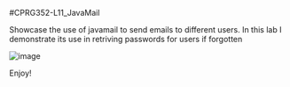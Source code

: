 #CPRG352-L11_JavaMail

Showcase the use of javamail to send emails to different users. In this lab I demonstrate its use in retriving passwords for users if forgotten

![image](https://user-images.githubusercontent.com/76502588/128448407-68a8204a-cb6f-4d69-8843-84e4e9440abb.png)

Enjoy!
